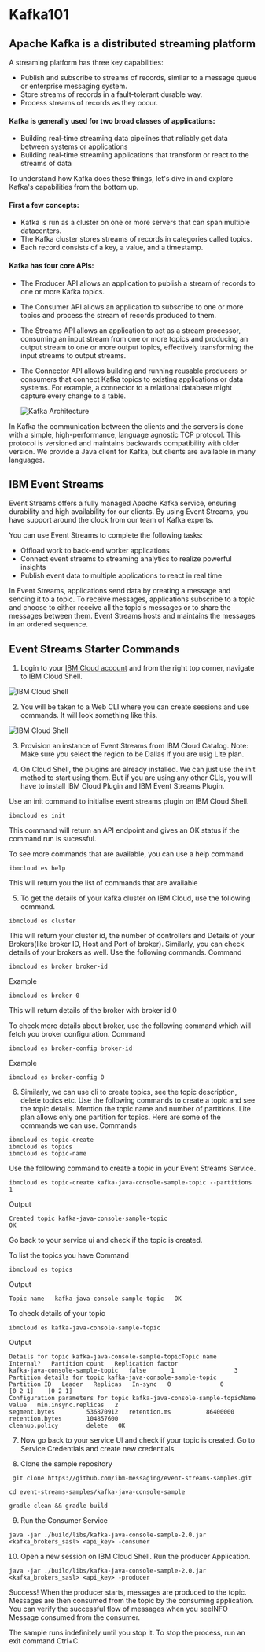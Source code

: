 # Kafka101

## Apache Kafka is a distributed streaming platform

A streaming platform has three key capabilities:

* Publish and subscribe to streams of records, similar to a message queue or enterprise messaging system.
* Store streams of records in a fault-tolerant durable way.
* Process streams of records as they occur.

#### Kafka is generally used for two broad classes of applications:

* Building real-time streaming data pipelines that reliably get data between systems or applications
* Building real-time streaming applications that transform or react to the streams of data

To understand how Kafka does these things, let's dive in and explore Kafka's capabilities from the bottom up.

#### First a few concepts:

* Kafka is run as a cluster on one or more servers that can span multiple datacenters.
* The Kafka cluster stores streams of records in categories called topics.
* Each record consists of a key, a value, and a timestamp.

#### Kafka has four core APIs:

* The Producer API allows an application to publish a stream of records to one or more Kafka topics.
* The Consumer API allows an application to subscribe to one or more topics and process the stream of records produced to them.
* The Streams API allows an application to act as a stream processor, consuming an input stream from one or more topics and producing an output stream to one or more output topics, effectively transforming the input streams to output streams.
* The Connector API allows building and running reusable producers or consumers that connect Kafka topics to existing applications or data systems. For example, a connector to a relational database might capture every change to a table.

    ![Kafka Architecture](images/kafka-architecture.png)

In Kafka the communication between the clients and the servers is done with a simple, high-performance, language agnostic TCP protocol. This protocol is versioned and maintains backwards compatibility with older version. We provide a Java client for Kafka, but clients are available in many languages.

## IBM Event Streams

Event Streams offers a fully managed Apache Kafka service, ensuring durability and high availability for our clients. By using Event Streams, you have support around the clock from our team of Kafka experts.

You can use Event Streams to complete the following tasks:

* Offload work to back-end worker applications
* Connect event streams to streaming analytics to realize powerful insights
* Publish event data to multiple applications to react in real time

In Event Streams, applications send data by creating a message and sending it to a topic. To receive messages, applications subscribe to a topic and choose to either receive all the topic's messages or to share the messages between them. Event Streams hosts and maintains the messages in an ordered sequence.

## Event Streams Starter Commands

1. Login to your [IBM Cloud account](https://cloud.ibm.com/) and from the right top corner, navigate to IBM Cloud Shell.

 ![IBM Cloud Shell](images/IBMCloudShell01.png)

2. You will be taken to a Web CLI where you can create sessions and use commands. It will look something like this.

 ![IBM Cloud Shell](images/IBMCloudShell02.png)

3. Provision an instance of Event Streams from IBM Cloud Catalog.
Note: Make sure you select the region to be Dallas if you are usig Lite plan.

4. On Cloud Shell, the plugins are already installed. We can just use the init method to start using them. But if you are using any other CLIs, you will have to install IBM Cloud Plugin and IBM Event Streams Plugin.

 Use an init command to initialise event streams plugin on IBM Cloud Shell.

 ```
ibmcloud es init
 ```

 This command will return an API endpoint and gives an OK status if the command run is sucessful.

 To see more commands that are available, you can use a help command

 ```
ibmcloud es help
 ```

 This will return you the list of commands that are available

5. To get the details of your kafka cluster on IBM Cloud, use the following command.
  ```
  ibmcloud es cluster
  ```
  This will return your cluster id, the number of controllers and Details of your Brokers(like broker ID, Host and Port of broker). Similarly, you can check details of your brokers as well. Use the following commands.
  Command
  ```
  ibmcloud es broker broker-id
  ```
  Example
  ```
  ibmcloud es broker 0
  ```
  This will return details of the broker with broker id 0

  To check more details about broker, use the following command which will fetch you broker configuration.
  Command
  ```
  ibmcloud es broker-config broker-id
  ```
  Example
  ```
  ibmcloud es broker-config 0
  ```

6. Similarly, we can use cli to create topics, see the topic description, delete topics etc. Use the following commands to create a topic and see the topic details. Mention the topic name and number of partitions.
Lite plan allows only one partition for topics. Here are some of the commands we can use.
  Commands
  ```
  ibmcloud es topic-create
  ibmcloud es topics
  ibmcloud es topic-name
  ```
  Use the following command to create a topic in your Event Streams Service.
  ```
  ibmcloud es topic-create kafka-java-console-sample-topic --partitions 1
  ```
  Output
  ```
  Created topic kafka-java-console-sample-topic
  OK
  ```
  Go back to your service ui and check if the topic is created.

  To list the topics you have
  Command
  ```
  ibmcloud es topics
  ```
  Output
  ```
  Topic name   kafka-java-console-sample-topic   OK
  ```

  To check details of your topic

  ```
  ibmcloud es kafka-java-console-sample-topic
  ```
  Output
  ```
  Details for topic kafka-java-console-sample-topicTopic name                        Internal?   Partition count   Replication factor   
  kafka-java-console-sample-topic   false       1                 3   Partition details for topic kafka-java-console-sample-topic
  Partition ID   Leader   Replicas   In-sync   0              0        [0 2 1]    [0 2 1]   
  Configuration parameters for topic kafka-java-console-sample-topicName                  Value   min.insync.replicas   2   
  segment.bytes         536870912   retention.ms          86400000   retention.bytes       104857600   
  cleanup.policy        delete   OK
  ```

7. Now go back to your service UI and check if your topic is created. Go to Service Credentials and create new credentials.

8. Clone the sample repository
  ```
   git clone https://github.com/ibm-messaging/event-streams-samples.git
  ```
  ```
  cd event-streams-samples/kafka-java-console-sample
  ```
  ```
  gradle clean && gradle build
  ```

9. Run the Consumer Service

  ```
  java -jar ./build/libs/kafka-java-console-sample-2.0.jar
<kafka_brokers_sasl> <api_key> -consumer
  ```

10. Open a new session on IBM Cloud Shell. Run the producer Application.

  ```
  java -jar ./build/libs/kafka-java-console-sample-2.0.jar
<kafka_brokers_sasl> <api_key> -producer
  ```

Success!
When the producer starts, messages are produced to the topic. Messages are then consumed from the topic by the consuming application. You can verify the successful flow of messages when you seeINFO Message consumed from the consumer.

The sample runs indefinitely until you stop it. To stop the process, run an exit command Ctrl+C.
